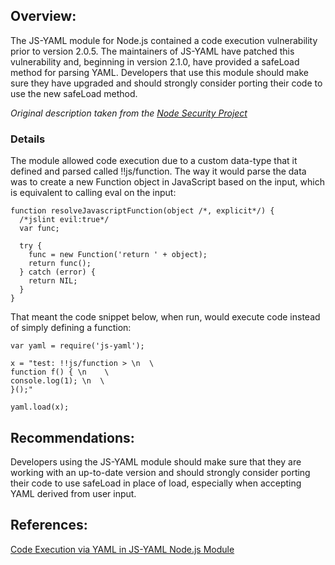 ## Overview:
The JS-YAML module for Node.js contained a code execution vulnerability prior to version 2.0.5. The maintainers of JS-YAML have patched this vulnerability and, beginning in version 2.1.0, have provided a safeLoad method for parsing YAML. Developers that use this module should make sure they have upgraded and should strongly consider porting their code to use the new safeLoad method.

_Original description taken from the [Node Security Project](https://nodesecurity.io/)_

### Details
The module allowed code execution due to a custom data-type that it defined and parsed called !!js/function. The way it would parse the data was to create a new Function object in JavaScript based on the input, which is equivalent to calling eval on the input:

```
function resolveJavascriptFunction(object /*, explicit*/) {
  /*jslint evil:true*/
  var func;

  try {
    func = new Function('return ' + object);
    return func();
  } catch (error) {
    return NIL;
  }
}
```
That meant the code snippet below, when run, would execute code instead of simply defining a function:

```
var yaml = require('js-yaml');

x = "test: !!js/function > \n  \
function f() { \n    \
console.log(1); \n  \
}();"

yaml.load(x);
```

## Recommendations:
Developers using the JS-YAML module should make sure that they are working with an up-to-date version and should strongly consider porting their code to use safeLoad in place of load, especially when accepting YAML derived from user input.

## References:
[Code Execution via YAML in JS-YAML Node.js Module](https://nealpoole.com/blog/2013/06/code-execution-via-yaml-in-js-yaml-nodejs-module/)
